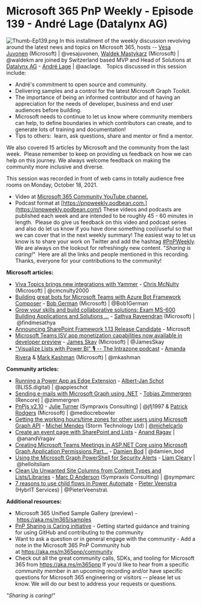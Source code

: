# Microsoft 365 PnP Weekly - Episode 139 - André Lage (Datalynx AG)

![Thumb-Ep139.png](https://techcommunity.microsoft.com/t5/image/serverpage/image-id/318225i909BA000BABDC52F/image-size/large?v=v2&px=999 "Thumb-Ep139.png")
In this installment of the weekly discussion revolving around the latest
news and topics on Microsoft 365, hosts -- [Vesa
Juvonen](http://twitter.com/vesajuvonen) (Microsoft) \|
\@vesajuvonen, [Waldek
Mastykarz](http://twitter.com/waldekm) (Microsoft) \| \@waldekm are
joined by Switzerland based MVP and Head of Solutions at [Datalynx
AG](https://www.datalynx.ch/en/) - [André
Lage](http://twitter.com/aaclage) \| \@aaclage.  
Topics discussed in this session include:

-   André\'s commitment to open source and community.
-   Delivering samples and a control for the latest Microsoft Graph
    Toolkit.
-   The importance of being an informed contributor and of having an
    appreciation for the needs of developer, business and end user
    audiences before building.
-   Microsoft needs to continue to let us know where community members
    can help, to define boundaries in which contributors can create, and
    to generate lots of training and documentation!    
-   Tips to others:  learn, ask questions, share and mentor or find a
    mentor.

We also covered 15 articles by Microsoft and the community from the last
week. 
Please remember to keep on providing us feedback on how we can help on
this journey. We always welcome feedback on making the community more
inclusive and diverse.

This session was recorded in front of web cams in totally audience free
rooms on Monday, October 18, 2021.
-   Video at [Microsoft 365 Community YouTube
    channel.](https://aka.ms/m365pnp-videos)
-   Podcast format
    at [https://pnpweekly.podbean.com.](https://pnpweekly.podbean.com/)
These videos and podcasts are published each week and are intended to be
roughly 45 - 60 minutes in length.  Please do give us feedback on this
video and podcast series and also do let us know if you have done
something cool/useful so that we can cover that in the next weekly
summary! The easiest way to let us know is to share your work on Twitter
and add the
hashtag [#PnPWeekly](https://twitter.com/search?q=%23pnpweekly). We are
always on the lookout for refreshingly new content. "*Sharing is
caring!"* 
Here are all the links and people mentioned in this recording. Thanks,
everyone for your contributions to the community!


**Microsoft articles:**
-   [Viva Topics brings new integrations with
    Yammer](https://techcommunity.microsoft.com/t5/microsoft-viva-blog/viva-topics-brings-new-integrations-with-yammer/ba-p/2850709) -
    [Chris McNulty](https://twitter.com/cmcnulty2000) (Microsoft)
    \| \@cmcnulty2000
-   [Building great bots for Microsoft Teams with Azure Bot Framework
    Composer](https://devblogs.microsoft.com/microsoft365dev/building-great-bots-for-microsoft-teams-with-azure-bot-framework-composer/) -
    [Bob German](https://twitter.com/Bob1German) (Microsoft)
    \| \@Bob1German
-   [Grow your skills and build collaborative solutions: Exam MS-600
    Building Applications and Solutions
    \...](https://devblogs.microsoft.com/microsoft365dev/grow-your-skills-and-build-collaborative-solutions-exam-ms-600-building-applications-and-solutions-with-microsoft-365-core-services/)
    - [Sathya Raveendran](https://twitter.com/findmesathya) (Microsoft)
    \| \@findmesathya
-   [Announcing SharePoint Framework 1.13 Release
    Candidate](https://devblogs.microsoft.com/microsoft365dev/announcing-sharepoint-framework-1-13-release-candidate/) -
    Microsoft
-   [Microsoft Teams ISV app monetization capabilities now available in
    developer
    preview](https://devblogs.microsoft.com/microsoft365dev/microsoft-teams-isv-app-monetization-capabilities-now-available-in-developer-preview/)
    - [James Skay](https://twitter.com/JamesSkay) (Microsoft)
    \| \@JamesSkay
-   ["Visualize Lists with Power BI" :studio_microphone: -- The
    Intrazone
    podcast](https://techcommunity.microsoft.com/t5/microsoft-sharepoint-blog/visualize-lists-with-power-bi-the-intrazone-podcast/ba-p/2835417)
    - [Amanda Rivera](https://www.linkedin.com/in/amanda-cofsky/)
    & [Mark Kashman](http://twitter.com/mkashman) (Microsoft) \|
    \@mkashman

**Community articles:**
-   [Running a Power App as Edge
    Extension](https://techcommunity.microsoft.com/t5/microsoft-365-pnp-blog/running-a-power-app-as-edge-extension/ba-p/2837130)
    - [Albert-Jan Schot](https://twitter.com/appieschot) (BLISS.digital)
    \| \@appieschot
-   [Sending e-mails with Microsoft Graph using
    .NET](https://zimmergren.net/sending-e-mails-using-microsoft-graph-using-dotnet/)
    - [Tobias Zimmergren](https://twitter.com/zimmergren) (Rencore)
    \| \@zimmergren
-   [PnPjs v2.10](https://github.com/pnp/pnpjs/blob/main/CHANGELOG.md) -
    [Julie Turner](https://twitter.com/jfj1997) (Sympraxis Consulting)
    \| \@jfj1997 & [Patrick Rodgers](https://twitter.com/mediocrebowler)
    (Microsoft) \| \@mediocrebowler
-   [Getting the working hours/time zones for other users using
    Microsoft Graph
    API](https://michelcarlo.com/2021/10/16/getting-the-working-hours-time-zones-for-other-users-using-microsoft-graph-api/) -
    [Michel Mendes](https://twitter.com/michelcarlo) (Storm Technology
    Ltd) \| [\@michelcarlo](/t5/user/viewprofilepage/user-id/65753)
-   [Create an event page with SharePoint and
    Lists](https://medium.com/@anand.vadivelan/create-an-event-page-with-sharepoint-and-lists-5f3852e9117)
    - [Anand Ragav](https://twitter.com/anandVragav) \| \@anandVragav
-   [Creating Microsoft Teams Meetings in ASP.NET Core using Microsoft
    Graph Application Permissions
    Part\...](https://damienbod.com/2021/10/18/creating-microsoft-teams-meetings-in-asp-net-core-using-microsoft-graph-application-permissions-part-2/) -
    [Damien Bod](https://twitter.com/damien_bod) \| \@damien_bod
-   [Using the Microsoft Graph PowerShell for Security
    Alerts](https://helloitsliam.com/2021/10/15/using-the-microsoft-graph-powershell-for-security-alerts/?utm_source=feedburner&utm_medium=feed&utm_campaign=Feed:+helloitsliam+(Liam+Cleary+%5BMVP%5D)) -
    [Liam Cleary](https://twitter.com/helloitsliam) \| \@helloitsliam
-   [Clean Up Unwanted Site Columns from Content Types and
    Lists/Libraries](https://sympmarc.com/2021/10/14/clean-up-unwanted-site-columns-from-content-types-and-lists-libraries/)
    - [Marc D Anderson](https://twitter.com/sympmarc) (Sympraxis
    Consulting) \| \@sympmarc
-   [7 reasons to use child flows in Power
    Automate](https://sharepains.com/2021/10/12/7-reasons-child-flows-in-power-automate/) -
    [Pieter Veenstra](https://twitter.com/PieterVeenstra) (HybrIT
    Services) \| \@PieterVeenstra\

**Additional resources:**
-   Microsoft 365 Unified Sample Gallery (preview)
    - <https://aka.ms/m365/samples> 
-   [PnP Sharing is Caring
    initiative](https://aka.ms/sharing-is-caring) - Getting started
    guidance and training for using GitHub and contributing to the
    community
-   Want to ask a question or in general engage with the community - Add
    a note in the Microsoft 365 PnP Community hub
    at <https://aka.ms/m365pnp/community>
-   Check out all the great community calls, SDKs, and tooling for
    Microsoft 365 from <https://aka.ms/m365pnp>
If you'd like to hear from a specific community member in an upcoming
recording and/or have specific questions for Microsoft 365 engineering
or visitors -- please let us know. We will do our best to address your
requests or questions.

*\"Sharing is caring!\"*
